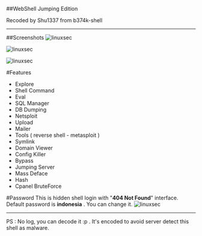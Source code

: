 ##WebShell Jumping Edition

Recoded by Shu1337 from b374k-shell

----------
##Screenshots
![linuxsec](https://raw.githubusercontent.com/linuxsec/webshell/master/screenshot/shell.png "Private Shell")

![linuxsec](https://raw.githubusercontent.com/linuxsec/webshell/master/screenshot/netsploit.png "Netsploit")

![linuxsec](https://raw.githubusercontent.com/linuxsec/webshell/master/screenshot/jumping.png "Jumping")

#Features

 - Explore
 - Shell Command
 - Eval
 - SQL Manager
 - DB Dumping
 - Netsploit
 - Upload
 - Mailer
 - Tools ( reverse shell - metasploit )
 - Symlink
 - Domain Viewer
 - Config Killer
 - Bypass
 - Jumping Server
 - Mass Deface
 - Hash
 - Cpanel BruteForce


#Password
This is hidden shell login with "**404 Not Found**" interface. Default password is **indonesia** . You can change it.
![linuxsec](https://raw.githubusercontent.com/linuxsec/webshell/master/screenshot/notfound%20shell.png "Private Shell")

----------

PS : No log, you can decode it :p . It's encoded to avoid server detect this shell as malware.
